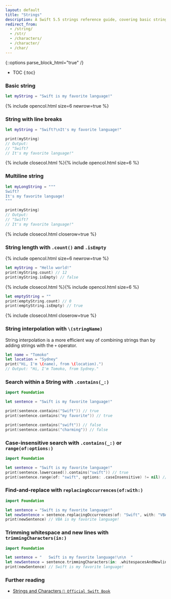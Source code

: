 ```yaml
---
layout: default
title: "Strings"
description: A Swift 5.5 strings reference guide, covering basic strings, multiline strings, string length, and string interpolation.
redirect_from:
  - /string/
  - /str/
  - /characters/
  - /character/
  - /char/
---
```

{::options parse_block_html="true" /}

* TOC
{:toc}

### Basic string

```swift
let myString = "Swift is my favorite language!"
```

{% include opencol.html size=6 newrow=true %}

### String with line breaks

```swift
let myString = "Swift?\nIt's my favorite language!"

print(myString)
// Output:
// "Swift?
// It's my favorite language!"
```

{% include closecol.html %}{% include opencol.html size=6 %}

### Multiline string

```swift
let myLongString = """
Swift?
It's my favorite language!
"""

print(myString)
// Output:
// "Swift?
// It's my favorite language!"
```

{% include closecol.html closerow=true %}

### String length with `.count()` and `.isEmpty`

{% include opencol.html size=6 newrow=true %}

```swift
let myString = "Hello world!"
print(myString.count) // 12
print(myString.isEmpty) // false
```

{% include closecol.html %}{% include opencol.html size=6 %}

```swift
let emptyString = ""
print(emptyString.count) // 0
print(emptyString.isEmpty) // true
```

{% include closecol.html closerow=true %}

### String interpolation with `\(stringName)`

String interpolation is a more efficient way of combining strings than by adding strings with the `+` operator.

```swift
let name = "Tomoko"
let location = "Sydney"
print("Hi, I'm \(name), from \(location).")
// Output: "Hi, I'm Tomoko, from Sydney."
```

### Search within a String with `.contains(_:)`

```swift
import Foundation

let sentence = "Swift is my favorite language!"

print(sentence.contains("Swift")) // true
print(sentence.contains("my favorite")) // true

print(sentence.contains("swift")) // false
print(sentence.contains("charming")) // false
```

### Case-insensitive search with `.contains(_:)` or `range(of:options:)`

```swift
import Foundation

let sentence = "Swift is my favorite language!"
print(sentence.lowercased().contains("swift")) // true
print(sentence.range(of: "swift", options: .caseInsensitive) != nil) // true
```

### Find-and-replace with `replacingOccurrences(of:with:)`

```swift
import Foundation

let sentence = "Swift is my favorite language!"
let newSentence = sentence.replacingOccurrences(of: "Swift", with: "VBA")
print(newSentence) // VBA is my favorite language!
```

### Trimming whitespace and new lines with `trimmingCharacters(in:)`

```swift
import Foundation

let sentence = "   Swift is my favorite language!\n\n  "
let newSentence = sentence.trimmingCharacters(in: .whitespacesAndNewlines)
print(newSentence) // Swift is my favorite language!
```

### Further reading

* [Strings and Characters `📖 Official Swift Book`](https://docs.swift.org/swift-book/LanguageGuide/StringsAndCharacters.html)
